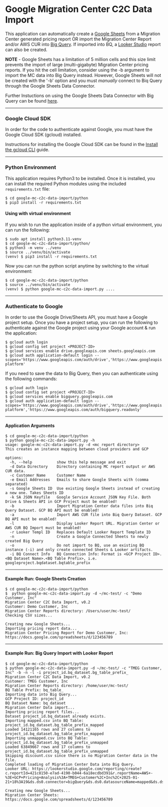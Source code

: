 # Google Migration Center C2C Data Import

This application can automatically create a [Google Sheets](https://sheets.google.com/) from a Migration Center generated pricing report OR import the Migration Center Report and/or AWS CUR into [Big Query](https://cloud.google.com/bigquery). If imported into BQ, a [Looker Studio](https://lookerstudio.google.com/) report can also be created.

**NOTE** - Google Sheets has a limitation of 5 million cells and this size limit prevents the import of large (multi-gigabyte) Migration Center pricing reports. If you hit the cell limitation, consider using the -b argument to import the MC data into Big Query instead. However, Google Sheets will not be created with the '-b' option and you must *manually* connect to Biq Query through the Google Sheets Data Connector. 

Further Instuctions on using the Google Sheets Data Connector with Big Query can be found [here](https://support.google.com/docs/answer/9702507).


---
### Google Cloud SDK

In order for the code to authenticate against Google, you must have the Google Cloud SDK (gcloud) installed.

Instructions for installing the Google Cloud SDK can be found in the [Install the gcloud CLI](https://cloud.google.com/sdk/docs/install) guide.

---
### Python Environment

This application requires Python3 to be installed. Once it is installed, you can install the required Python modules using the included `requirements.txt` file:

```shell
$ cd google-mc-c2c-data-import/python
$ pip3 install -r requirements.txt
```
#### Using with virtual environment 

If you wish to run the application inside of a python virtual environment, you can run the following:

```shell
$ sudo apt install python3.11-venv
$ cd google-mc-c2c-data-import/python/
$ python3 -m venv ../venv
$ source ../venv/bin/activate
(venv) $ pip3 install -r requirements.txt
```

Now you can run the python script anytime by switching to the virtual environment:

```shell
$ cd google-mc-c2c-data-import/python
$ source ../venv/bin/activate
(venv) $ python google-mc-c2c-data-import.py ....
```

---
### Authenticate to Google

In order to use the Google Drive/Sheets API, you must have a Google project setup.
Once you have a project setup, you can run the following to authenticate against the Google project using your Google account & run the application:

```shell
$ gcloud auth login
$ gcloud config set project <PROJECT-ID>
$ gcloud services enable drive.googleapis.com sheets.googleapis.com
$ gcloud auth application-default login --scopes='https://www.googleapis.com/auth/drive','https://www.googleapis.com/auth/cloud-platform'
```

If you need to save the data to Big Query, then you can authenticate using the following commands:


```shell
$ gcloud auth login
$ gcloud config set project <PROJECT-ID>
$ gcloud services enable bigquery.googleapis.com
$ gcloud auth application-default login --scopes='https://www.googleapis.com/auth/drive','https://www.googleapis.com/auth/cloud-platform','https://www.googleapis.com/auth/bigquery.readonly'
```

---
#### Application Arguments
```shell 
$ cd google-mc-c2c-data-import/python
$ python google-mc-c2c-data-import.py -h
usage: google-mc-c2c-data-import.py -d <mc report directory>
This creates an instance mapping between cloud providers and GCP

options:
  -h, --help           show this help message and exit
  -d Data Directory    Directory containing MC report output or AWS CUR data.
  -c Customer Name     Customer Name
  -e Email Addresses   Emails to share Google Sheets with (comma separated)
  -s Google Sheets ID  Use existing Google Sheets instead of creating a new one. Takes Sheets ID
  -k SA JSON Keyfile   Google Service Account JSON Key File. Both Drive & Sheets API in GCP Project must be enabled!
  -b                   Import Migration Center data files into Biq Query Dataset. GCP BQ API must be enabled!
  -a                   Import AWS CUR file into Biq Query Dataset. GCP BQ API must be enabled!
  -l                   Display Looker Report URL. Migration Center or AWS CUR BQ Import must be enabled!
  -r Looker Templ ID   Replaces Default Looker Report Template ID
  -n                   Create a Google Connected Sheets to newly created Big Query
  -o                   Do not import to BQ, use an existing BQ instance (-i) and only create connected Sheets & Looker artifacts.
  -i BQ Connect Info   BQ Connection Info: Format is <GCP Project ID>.<BQ Dataset Name>.<BQ Table Prefix>, i.e. googleproject.bqdataset.bqtable_prefix

```

---
#### Example Run: Google Sheets Creation


```shell 
$ cd google-mc-c2c-data-import/python
$  python google-mc-c2c-data-import.py -d ~/mc-test/ -c "Demo Customer, Inc" 
Migration Center C2C Data Import, v0.2
Customer: Demo Customer, Inc
Migration Center Reports directory: /Users/user/mc-test/
Checking CSV sizes...

Creating new Google Sheets...
Importing pricing report data...
Migration Center Pricing Report for Demo Customer, Inc: https://docs.google.com/spreadsheets/d/123456789
```

---
#### Example Run: Big Query Import with Looker Report

```shell 
$ cd google-mc-c2c-data-import/python
$ python google-mc-c2c-data-import.py -d ~/mc-test/ -c "TMEG Customer, Inc" -b -n -l -i project_id.bq_dataset.bg_table_prefix_
Migration Center C2C Data Import, v0.2
Customer: TMEG Customer, Inc
Migration Center Reports directory: /home/user/mc-test/
BQ Table Prefix: bq_table_
Importing data into Big Query...
GCP Project ID: project_id
BQ Dataset Name: bq_dataset
Migration Center Data import...
Importing pricing report files...
Dataset project_id.bq_dataset already exists.
Importing mapped.csv into BQ Table: project_id.bq_dataset.bg_table_prefix_mapped
Loaded 14121165 rows and 27 columns to project_id.bq_dataset.bg_table_prefix_mapped
Importing unmapped.csv into BQ Table: project_id.bq_dataset.bg_table_prefix_unmapped
Loaded 63849667 rows and 17 columns to project_id.bq_dataset.bg_table_prefix_unmapped
Skipping discount.csv since there is no Migration Center data in the file.
Completed loading of Migration Center Data into Big Query.
Looker URL: https://lookerstudio.google.com/reporting/create?c.reportId=421c8150-e7ad-4190-b044-6a18ecdbd391&r.reportName=AWS+-%3E+GCP+Pricing+Analysis%3A+TMEG+Customer%2C+Inc%2C+2025-01-21+18%3A19&ds.ds0.connector=bigQuery&ds.ds0.datasourceName=mapped&ds.ds0.projectId=project_id&ds.ds0.type=TABLE&ds.ds0.datasetId=bq_dataset&ds.ds0.tableId=bq_table_mapped&ds.ds1.connector=bigQuery&ds.ds1.datasourceName=unmapped&ds.ds1.projectId=project_id&ds.ds1.type=TABLE&ds.ds1.datasetId=bq_dataset&ds.ds1.tableId=bq_table_unmapped

Creating new Google Sheets...
Migration Center Sheets: https://docs.google.com/spreadsheets/d/123456789
```
